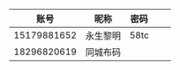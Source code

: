 | 账号 | 昵称 | 密码 |  |  |
| --- | --- | --- | --- | --- |
| 15179881652 | 永生黎明 | 58tc |  |  |
| 18296820619 | 同城布码 |  |  |  |